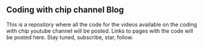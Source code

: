 ## Coding with chip channel Blog

This is a repository where all the code for the videos available on the coding with chip youtube channel will be posted. Links to pages with the code will be posted here. Stay tuned, subscribe, star, follow.
